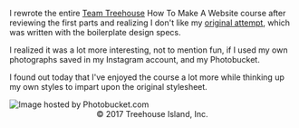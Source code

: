 I rewrote the entire <a href="https://teamtreehouse.com/home" target="_blank">Team Treehouse</a> How To Make A Website course after reviewing the first parts and realizing I don't like my <a href="https://github.com/Angelfirenze01/Web-Design/tree/master/How-To-Make-A-Website" target="_blank">original attempt</a>, which was written with the boilerplate design specs.

I realized it was a lot more interesting, not to mention fun, if I used my own photographs saved in my Instagram account, and my Photobucket.

I found out today that I've enjoyed the course a lot more while thinking up my own styles to impart upon the original stylesheet.

<img src="http://img.photobucket.com/albums/v204/Angelfirenze/Team%20Treehouse/Treehouse-Logo-Outlines_zpse2fmsdyp.png" alt="Image hosted by Photobucket.com"> 

<center>&copy 2017 Treehouse Island, Inc.</center>
